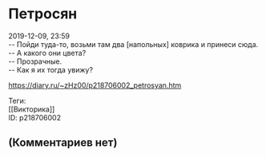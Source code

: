 Петросян
========

  
2019-12-09, 23:59  
 -- Пойди туда-то, возьми там два [напольных] коврика и принеси сюда.   
 -- А какого они цвета?   
 -- Прозрачные.   
 -- Как я их тогда увижу?   
  
<https://diary.ru/~zHz00/p218706002_petrosyan.htm>  
  
Теги:  
[[Викторика]]  
ID: p218706002  


(Комментариев нет)
------------------